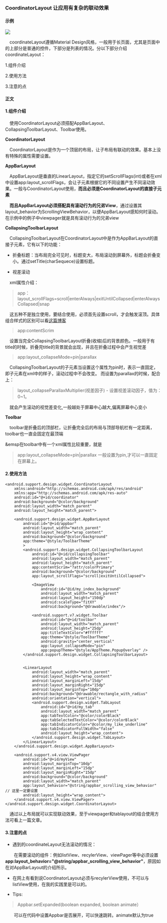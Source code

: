### CoordinatorLayout 让应用有复杂的联动效果
#### 示例
![](https://www.z4a.net/images/2019/09/25/20190925_111732.gif)

&emsp;coordinateLayout遵循Material Design风格，一般用于长页面，尤其是页面中的上部分是普通的控件，下部分是列表的情况。分以下部分介绍coordinateLayout：

1.组件介绍

2.使用方法

3.注意的点


#### 正文

#### 1.组件介绍
&emsp;使用CoordinatorLayout必须搭配AppBarLayout、CollapsingToolbarLayout、Toolbar使用。

**CoordinatorLayout**

&emsp;CoordinatorLayout是作为一个顶层的布局，让子布局有联动的效果。基本上没有特殊的属性需要设置。

**AppBarLayout**

&emsp;AppBarLayout是垂直的LinearLayout，指定它的setScrollFlags(int)或者在xml中设置app:layout_scrollFlags，会让子元素根据它的不同设置产生不同滚动效果。一般与CoordinatorLayout使用，**而且必须是CoordinatorLayout的直接子元素**

&emsp;**而且AppBarLayout必须搭配具有滚动行为的兄弟View**，通过设置其layout_behavior为ScrollingViewBehavior，以便AppBarLayout感知何时滚动。在示例中的例子中viewpager就是具有滚动行为的兄弟view


**CollapsingToolbarLayout**

&emsp;CollapsingToolbarLayout在CoordinatorLayout中是作为AppBarLayout的直接子元素，它有以下的功能：

- 折叠标题：当布局完全可见时，标题变大，布局滚动到屏幕外，标题会折叠变小。通过setTitle(charSequece)设置标题。

- 视差滚动


&emsp;xml属性介绍：

>app：layout_scrollFlags=scroll|enterAlways|exitUntilCollapsed|enterAlwaysCollapsed|snap

&emsp;这五种不是独立使用，要结合使用，必须首先设置scroll，才会触发滚顶。具体组合样式的区别可以看[这篇博客](https://blog.csdn.net/eyishion/article/details/80282204)

>app:contentScrim

&emsp;设置当完全CollapsingToolbarLayout折叠(收缩)后的背景颜色。一般用于有title的时候，折叠完title的背景就会出现，并且在折叠过程中会产生视觉差

>app:layout_collapseMode=pin|parallax


&emsp;CollapsingToolbarLayout的子元素当设置这个属性为pin时，表示一直固定，即子元素在xml中的样子，滚动过程中不会改变。
而设置为parallax的时候，配合上：

>layout_collapseParallaxMultiplier(视差因子) - 设置视差滚动因子，值为：0~1。


&emsp;就会产生滚动的视觉差变化,一般越处于屏幕中心越大,偏离屏幕中心变小

**Toolbar**

&emsp;toolbar是折叠后的顶部栏，让折叠完全后的布局与顶部导航栏有一定距离，toolbar也一直会固定在最顶端

&emsp在toolbar中有一个xml属性比较重要，就是
>app:layout_collapseMode=pin|parallax
一般设置为pin,才可以一直固定在屏幕上。


#### 2.使用方法
```android
<android.support.design.widget.CoordinatorLayout
    xmlns:android="http://schemas.android.com/apk/res/android"
    xmlns:app="http://schemas.android.com/apk/res-auto"
    android:id="@+id/coordinator"
    android:background="@color/background"
    android:layout_width="match_parent"
    android:layout_height="match_parent">

    <android.support.design.widget.AppBarLayout
        android:id="@+id/appbar"
        android:layout_width="match_parent"
        android:layout_height="wrap_content"
        android:background="@color/background"
        app:theme="@style/ToolbarTheme"
        >
        <android.support.design.widget.CollapsingToolbarLayout
            android:id="@+id/collapsingToolbar"
            android:layout_width="match_parent"
            android:layout_height="match_parent"
            app:contentScrim="?attr/colorPrimary"
            android:background="@color/background"
            app:layout_scrollFlags="scroll|exitUntilCollapsed">

            <ImageView
                android:id="@id/my_index_background"
                android:layout_width="match_parent"
                android:layout_height="150dp"
                android:scaleType="fitXY"
                android:background="@drawable/index"/>

            <android.support.v7.widget.Toolbar
                android:id="@+id/toolbar"
                android:layout_width="match_parent"
                android:layout_height="25dp"
                app:titleTextColor="#ffffff"
                app:theme="@style/ToolbarTheme"
                android:gravity="center_vertical"
                app:layout_collapseMode="pin"
                app:popupTheme="@style/AppTheme.PopupOverlay" />
        </android.support.design.widget.CollapsingToolbarLayout>


        <LinearLayout
            android:layout_width="match_parent"
            android:layout_height="wrap_content"
            android:layout_marginLeft="15dp"
            android:layout_marginRight="15dp"
            android:layout_marginTop="10dp"
            android:background="@drawable/rectangle_with_radius"
            android:orientation="vertical">
            <android.support.design.widget.TabLayout
                android:id="@+id/my_tab"
                android:layout_width="match_parent"
                app:tabTextColor="@color/colorBlack"
                app:tabSelectedTextColor="@color/colorBlack"
                app:tabIndicatorColor="@color/my_like_underline"
                app:tabIndicatorFullWidth="false"
                android:layout_height="wrap_content">
            </android.support.design.widget.TabLayout>
        </LinearLayout>
    </android.support.design.widget.AppBarLayout>

    <android.support.v4.view.ViewPager
        android:id="@+id/myView"
        android:layout_marginTop="10dp"
        android:layout_marginLeft="15dp"
        android:layout_marginRight="15dp"
        android:background="@color/background"
        android:layout_width="match_parent"
        app:layout_behavior="@string/appbar_scrolling_view_behavior" // 这里一定要设置
        android:layout_height="wrap_content">
    </android.support.v4.view.ViewPager>
</android.support.design.widget.CoordinatorLayout>
```
&emsp;通过以上布局就可以实现联动效果，至于viewpager和tablayout的结合使用方法可看上一篇文章。


#### 3.注意的点

- 遇到的coordinateLayout无法滚动的情况：

&emsp;&emsp;在需要滚动的组件：例如listView、recylerView、viewPager等中必须设置**app:layout_behavior="@string/appbar_scrolling_view_behavior"**，原因如在对AppBarLayout的介绍所示。

- 在网上有看到说CoordinatorLayout必须与recylerView使用，不可以与listView使用，在我的实践里是可以的。

- Tips:
>Appbar.setExpanded(boolean expanded, boolean animate）

&emsp;&emsp;可以在代码中设置Appbar是否展开，可以快速跳转。animate默认为true
